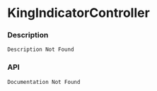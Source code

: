 # KingIndicatorController

### Description

    Description Not Found

### API

    Documentation Not Found
